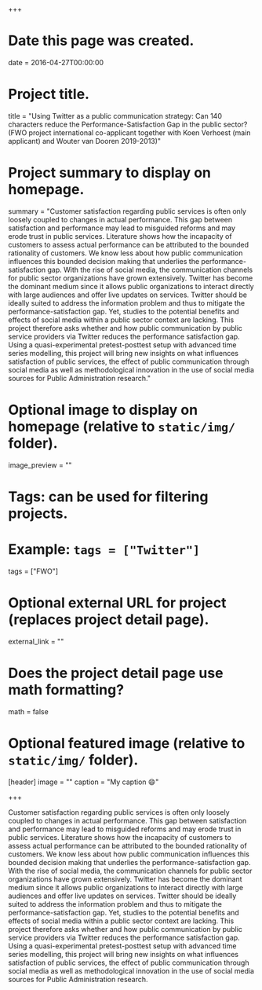 +++
# Date this page was created.
date = 2016-04-27T00:00:00

# Project title.
title = "Using Twitter as a public communication strategy: Can 140 characters reduce the Performance-Satisfaction Gap in the public sector? (FWO project international co-applicant together with Koen Verhoest (main applicant) and Wouter van Dooren 2019-2013)"

# Project summary to display on homepage.
summary = "Customer satisfaction regarding public services is often only loosely coupled to changes in actual performance. This gap between satisfaction and performance may lead to misguided reforms and may erode trust in public services. Literature shows how the incapacity of customers to assess actual performance can be attributed to the bounded rationality of customers. We know less about how public communication influences this bounded decision making that underlies the performance-satisfaction gap. With the rise of social media, the communication channels for public sector organizations have grown extensively. Twitter has become the dominant medium since it  allows public organizations to interact directly with large audiences and offer live updates on services. Twitter should be ideally suited to address the information problem and thus to mitigate the performance-satisfaction gap. Yet, studies to the potential benefits and effects of social media within a public sector context are lacking. This project therefore asks whether and how public communication by public service providers via Twitter reduces the performance satisfaction gap. Using a quasi-experimental pretest-posttest setup with advanced time series modelling, this project will bring new insights on what influences satisfaction of public services, the effect of public communication through social media as well as methodological innovation in the use of social media sources for Public Administration research."


# Optional image to display on homepage (relative to `static/img/` folder).
image_preview = ""

# Tags: can be used for filtering projects.
# Example: `tags = ["Twitter"]`
tags = ["FWO"]

# Optional external URL for project (replaces project detail page).
external_link = ""

# Does the project detail page use math formatting?
math = false

# Optional featured image (relative to `static/img/` folder).
[header]
image = ""
caption = "My caption :smile:"

+++

Customer satisfaction regarding public services is often only loosely coupled to changes in actual performance. This gap between satisfaction and performance may lead to misguided reforms and may erode trust in public services. Literature shows how the incapacity of customers to assess actual performance can be attributed to the bounded rationality of customers. We know less about how public communication influences this bounded decision making that underlies the performance-satisfaction gap. With the rise of social media, the communication channels for public sector organizations have grown extensively. Twitter has become the dominant medium since it  allows public organizations to interact directly with large audiences and offer live updates on services. Twitter should be ideally suited to address the information problem and thus to mitigate the performance-satisfaction gap. Yet, studies to the potential benefits and effects of social media within a public sector context are lacking. This project therefore asks whether and how public communication by public service providers via Twitter reduces the performance satisfaction gap. Using a quasi-experimental pretest-posttest setup with advanced time series modelling, this project will bring new insights on what influences satisfaction of public services, the effect of public communication through social media as well as methodological innovation in the use of social media sources for Public Administration research.